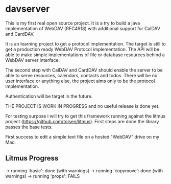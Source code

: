 # davserver

This is my first real open source project. It is a try to build a java implementation of WebDAV (RFC4918) with additional support for CalDAV and CardDAV. 

It is an learning project to get a protocol implementation. The target is still to get a production ready WebDAV Protocol implementation. The API will be able to make simple implementations of file or database resources behind a WebDAV server interface. 

The second step with CalDAV and CardDAV should enable the server to be able to serve resources, calendars, contacts and todos. There will be no user interface or anything else, the project aims only to be the protocol implementation. 

Authentication will be target in the future. 
 
THE PROJECT IS WORK IN PROGRESS and no useful release is done yet.

For testing surpose i will try to get this framework running against the litmus project (https://github.com/tolsen/litmus). First steps are done the library passes the base tests.
 
 First success to edit a simple text file on a hosted "WebDAV" drive on my Mac.

## Litmus Progress

-> running `basic': done (with warnings)
-> running 'copymove': done (with warnings)
-> running 'props': FAILS
